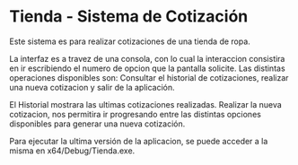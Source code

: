 # Tienda - Sistema de Cotización

Este sistema es para realizar cotizaciones de una tienda de ropa.

La interfaz es a travez de una consola, con lo cual la interaccion consistira en ir escribiendo el numero de opcion que la pantalla solicite.
Las distintas operaciones disponibles son: Consultar el historial de cotizaciones, realizar una nueva cotizacion y salir de la aplicación.

El Historial mostrara las ultimas cotizaciones realizadas.
Realizar la nueva cotizacion, nos permitira ir progresando entre las distintas opciones disponibles para generar una nueva cotización.

Para ejecutar la ultima versión de la aplicacion, se puede acceder a la misma en x64/Debug/Tienda.exe.
